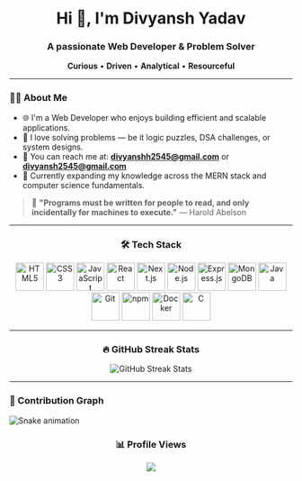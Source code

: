 <h1 align="center">Hi 👋, I'm Divyansh Yadav</h1>

<h3 align="center">A passionate Web Developer & Problem Solver</h3>

<p align="center">
  <b>Curious</b> • <b>Driven</b> • <b>Analytical</b> • <b>Resourceful</b>
</p>

---

### 🧑‍💻 About Me

- 🌐 I'm a Web Developer who enjoys building efficient and scalable applications.  
- 🧩 I love solving problems — be it logic puzzles, DSA challenges, or system designs.  
- 💌 You can reach me at: **divyanshh2545@gmail.com** or **divyansh2545@gmail.com**  
- 🧠 Currently expanding my knowledge across the MERN stack and computer science fundamentals.

> 🧠 **"Programs must be written for people to read, and only incidentally for machines to execute."** — Harold Abelson

---

<div align="center">
  <h3>🛠️ Tech Stack</h3>
  <img src="https://cdn.jsdelivr.net/gh/devicons/devicon/icons/html5/html5-original.svg" height="50" alt="HTML5" />
  <img src="https://cdn.jsdelivr.net/gh/devicons/devicon/icons/css3/css3-original.svg" height="50" alt="CSS3" />
  <img src="https://cdn.jsdelivr.net/gh/devicons/devicon/icons/javascript/javascript-original.svg" height="50" alt="JavaScript" />
  <img src="https://cdn.jsdelivr.net/gh/devicons/devicon/icons/react/react-original.svg" height="50" alt="React" />
  <img src="https://cdn.jsdelivr.net/gh/devicons/devicon/icons/nextjs/nextjs-original.svg" height="50" alt="Next.js" />
  <img src="https://cdn.jsdelivr.net/gh/devicons/devicon/icons/nodejs/nodejs-original.svg" height="50" alt="Node.js" />
  <img src="https://cdn.jsdelivr.net/gh/devicons/devicon/icons/express/express-original.svg" height="50" alt="Express.js" />
  <img src="https://cdn.jsdelivr.net/gh/devicons/devicon/icons/mongodb/mongodb-original.svg" height="50" alt="MongoDB" />
  <img src="https://cdn.jsdelivr.net/gh/devicons/devicon/icons/java/java-original.svg" height="50" alt="Java" />
  <img src="https://cdn.jsdelivr.net/gh/devicons/devicon/icons/git/git-original.svg" height="50" alt="Git" />
  <img src="https://cdn.jsdelivr.net/gh/devicons/devicon/icons/npm/npm-original-wordmark.svg" height="50" alt="npm" />
  <img src="https://cdn.jsdelivr.net/gh/devicons/devicon/icons/docker/docker-original.svg" height="50" alt="Docker" />
  <img src="https://cdn.jsdelivr.net/gh/devicons/devicon/icons/c/c-original.svg" height="50" alt="C" />
</div>

---

<div align="center">
  <h3>🔥 GitHub Streak Stats</h3>
  <img src="https://github-readme-streak-stats.herokuapp.com/?user=divy2545&theme=dracula&hide_border=true" alt="GitHub Streak Stats" />
</div>

---

### 🐍 Contribution Graph

![Snake animation](https://github.com/divy2545/divy2545/blob/output/github-contribution-grid-snake-dark.svg)

<div align="center">
  <h3>📊 Profile Views</h3>
  <img src="https://profile-counter.glitch.me/divy2545/count.svg?" />
</div>
